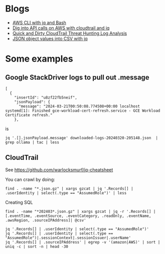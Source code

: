 # Blogs
- [AWS CLI with jq and Bash](https://medium.com/circuitpeople/aws-cli-with-jq-and-bash-9d54e2eabaf1)
- [Dig into API calls on AWS with cloudtrail and jq](https://medium.com/@pascalwhoop/dig-into-api-calls-on-aws-with-cloudtrail-and-jq-38899c89b9ab)
- [Quick and Dirty CloudTrail Threat Hunting Log Analysis](https://medium.com/@george.fekkas/quick-and-dirty-cloudtrail-threat-hunting-log-analysis-b64af10ef923)
- [JSON object values into CSV with jq](https://qmacro.org/blog/posts/2022/05/19/json-object-values-into-csv-with-jq/)

# Some examples


## Google StackDriver logs to pull out .message
```
[
  {
    "insertId": "u8zf22fb5neif",
    "jsonPayload": {
      "message": "2024-03-21T00:50:08.774508+00:00 localhost systemd[1]: Finished gce-workload-cert-refresh.service - GCE Workload Certificate refresh."
    },
````

is

```
jq '.[].jsonPayload.message' downloaded-logs-20240320-205148.json  | grep ollama | tac | less
```

## CloudTrail
See https://github.com/warlocksmurf/jq-cheatsheet

You can crawl by doing:
```
find . -name "*.json.gz" | xargs gzcat | jq '.Records[] | .userIdentity | select(.type == "AssumedRole")' | less
```
Creating SQL

```
find . -name "*202403*.json.gz" | xargs gzcat | jq -r '.Records[] | [.eventTime, .eventSource, .eventCategory, .readOnly, .eventName, .awsRegion, .sourceIPAddress]| @csv'
```

```
jq '.Records[] | .userIdentity | select(.type == "AssumedRole")'
jq '.Records[] | .userIdentity | select(.type == "AssumedRole")|.sessionContext|.sessionIssuer|.userName'
jq '.Records[] | .sourceIPAddress' | egrep -v '(amazon|AWS)' | sort | uniq -c | sort -n | head -30
```




